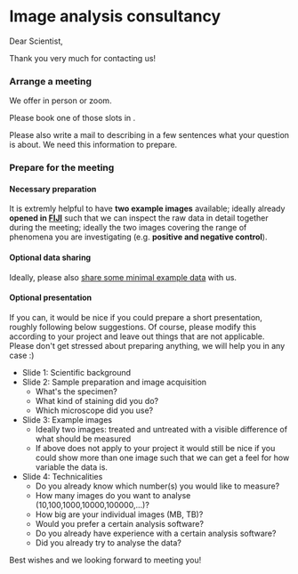 # Image analysis consultancy

Dear Scientist,

Thank you very much for contacting us!

### Arrange a meeting

We offer in person or zoom.

Please book one of those slots in <add-link>.

Please also write a mail to <add-email> describing in a few sentences what your question is about. We need this information to prepare.

### Prepare for the meeting

#### Necessary preparation

It is extremly helpful to have **two example images** available; ideally already **opened in [FIJI](https://imagej.net/software/fiji/downloads)** such that we can inspect the raw data in detail together during the meeting; ideally the two images covering the range of phenomena you are investigating (e.g. **positive and negative control**). 

#### Optional data sharing

Ideally, please also [share some minimal example data](https://github.com/martinschatz-cz/martinschatz-cz.github.io/blob/main/BiAs/Image_data_preparation.md) with us. 

#### Optional presentation

If you can, it would be nice if you could prepare a short presentation, roughly following below suggestions. Of course, please modify this according to your project and leave out things that are not applicable. Please don't get stressed about preparing anything, we will help you in any case :) 

- Slide 1: Scientific background
- Slide 2: Sample preparation and image acquisition
  - What's the specimen?
  - What kind of staining did you do?
  - Which microscope did you use? 
- Slide 3: Example images
  - Ideally two images: treated and untreated with a visible difference of what should be measured
  - If above does not apply to your project it would still be nice if you could show more than one image such that we can get a feel for how variable the data is.
- Slide 4: Technicalities
  - Do you already know which number(s) you would like to measure?
  - How many images do you want to analyse (10,100,1000,10000,100000,...)?
  - How big are your individual images (MB, TB)?
  - Would you prefer a certain analysis software?
  - Do you already have experience with a certain analysis software?
  - Did you already try to analyse the data?


Best wishes and we looking forward to meeting you!

<add-contact>

